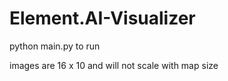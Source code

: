 # Element.AI-Visualizer

python main.py to run

images are 16 x 10 and will not scale with map size
